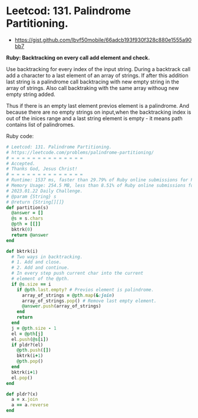 # Leetcod: 131. Palindrome Partitioning.

- https://gist.github.com/lbvf50mobile/66adcb193f930f328c880e1555a90bb7

**Ruby: Backtracking on every call add element and check.**

Use backtracking for every index of the input string. During a backtrack call add a character to a last element of an array of strings. If after this addition last string is a palindrome call backtracing with new empty string in the array of strings. Also call backtraking with the same array withoug new empty string added.

Thus if there is an empty last element previos element is a palindrome. And because there are no empty strings on input,when the backtracking index is out of the inices range and a last string element is empty - it means path contains list of palindromes.


Ruby code:
```Ruby
# Leetcod: 131. Palindrome Partitioning.
# https://leetcode.com/problems/palindrome-partitioning/
# = = = = = = = = = = = = = =
# Accepted.
# Thanks God, Jesus Christ!
# = = = = = = = = = = = = = =
# Runtime: 1537 ms, faster than 29.79% of Ruby online submissions for Palindrome Partitioning.
# Memory Usage: 254.5 MB, less than 8.51% of Ruby online submissions for Palindrome Partitioning.
# 2023.01.22 Daily Challenge.
# @param {String} s
# @return {String[][]}
def partition(s)
  @answer = []
  @s = s.chars
  @pth = [[]]
  bktrk(0)
  return @answer
end

def bktrk(i)
  # Two ways in backtracking.
  # 1. Add and close.
  # 2. Add and continue.
  # In every step push current char into the current
  # element of the @pth.
  if @s.size == i
    if @pth.last.empty? # Previos element is palindrome.
      array_of_strings = @pth.map(&:join)
      array_of_strings.pop() # Remove last empty element.
      @answer.push(array_of_strings)
    end
    return
  end
  j = @pth.size - 1
  el = @pth[j]
  el.push(@s[i])
  if pldr?(el)
    @pth.push([])
    bktrk(i+1)
    @pth.pop()
  end
  bktrk(i+1)
  el.pop()
end

def pldr?(x)
  a = x.join
  a == a.reverse
end
```
